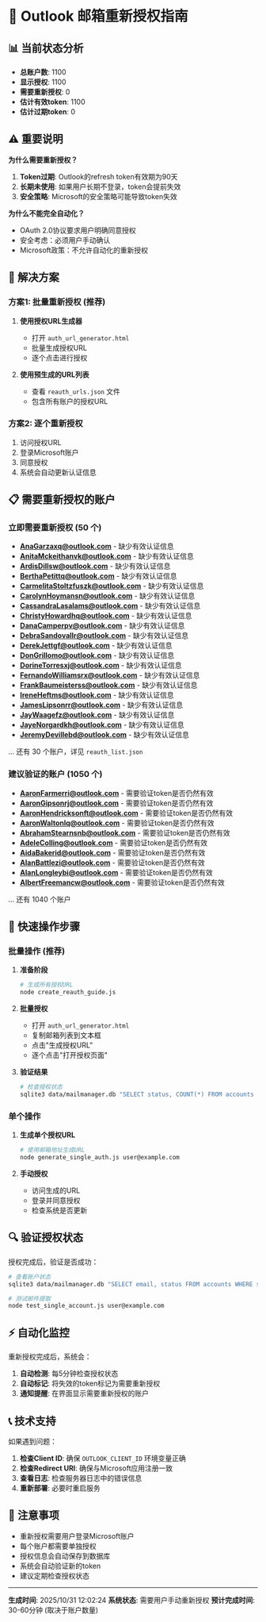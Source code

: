 # 📧 Outlook 邮箱重新授权指南

## 📊 当前状态分析

- **总账户数**: 1100
- **显示授权**: 1100
- **需要重新授权**: 0
- **估计有效token**: 1100
- **估计过期token**: 0

## ⚠️ 重要说明

**为什么需要重新授权？**

1. **Token过期**: Outlook的refresh token有效期为90天
2. **长期未使用**: 如果用户长期不登录，token会提前失效
3. **安全策略**: Microsoft的安全策略可能导致token失效

**为什么不能完全自动化？**

- OAuth 2.0协议要求用户明确同意授权
- 安全考虑：必须用户手动确认
- Microsoft政策：不允许自动化的重新授权

## 🔧 解决方案

### 方案1: 批量重新授权 (推荐)

1. **使用授权URL生成器**
   - 打开 `auth_url_generator.html`
   - 批量生成授权URL
   - 逐个点击进行授权

2. **使用预生成的URL列表**
   - 查看 `reauth_urls.json` 文件
   - 包含所有账户的授权URL

### 方案2: 逐个重新授权

1. 访问授权URL
2. 登录Microsoft账户
3. 同意授权
4. 系统会自动更新认证信息

## 📋 需要重新授权的账户

### 立即需要重新授权 (50 个)

- **AnaGarzaxq@outlook.com** - 缺少有效认证信息
- **AnitaMckeithanvk@outlook.com** - 缺少有效认证信息
- **ArdisDillsw@outlook.com** - 缺少有效认证信息
- **BerthaPetittq@outlook.com** - 缺少有效认证信息
- **CarmelitaStoltzfuszk@outlook.com** - 缺少有效认证信息
- **CarolynHoymansn@outlook.com** - 缺少有效认证信息
- **CassandraLasalams@outlook.com** - 缺少有效认证信息
- **ChristyHowardhq@outlook.com** - 缺少有效认证信息
- **DanaCamperpv@outlook.com** - 缺少有效认证信息
- **DebraSandovallr@outlook.com** - 缺少有效认证信息
- **DerekJettgf@outlook.com** - 缺少有效认证信息
- **DonGrillomo@outlook.com** - 缺少有效认证信息
- **DorineTorresxj@outlook.com** - 缺少有效认证信息
- **FernandoWilliamsrx@outlook.com** - 缺少有效认证信息
- **FrankBaumeisterss@outlook.com** - 缺少有效认证信息
- **IreneHeftms@outlook.com** - 缺少有效认证信息
- **JamesLipsonrr@outlook.com** - 缺少有效认证信息
- **JayWaagefz@outlook.com** - 缺少有效认证信息
- **JayeNorgardkh@outlook.com** - 缺少有效认证信息
- **JeremyDevillebd@outlook.com** - 缺少有效认证信息


... 还有 30 个账户，详见 `reauth_list.json`

### 建议验证的账户 (1050 个)

- **AaronFarmerri@outlook.com** - 需要验证token是否仍然有效
- **AaronGipsonrj@outlook.com** - 需要验证token是否仍然有效
- **AaronHendricksonft@outlook.com** - 需要验证token是否仍然有效
- **AaronWaltonlq@outlook.com** - 需要验证token是否仍然有效
- **AbrahamStearnsnb@outlook.com** - 需要验证token是否仍然有效
- **AdeleColling@outlook.com** - 需要验证token是否仍然有效
- **AidaBakerid@outlook.com** - 需要验证token是否仍然有效
- **AlanBattlezi@outlook.com** - 需要验证token是否仍然有效
- **AlanLongleybi@outlook.com** - 需要验证token是否仍然有效
- **AlbertFreemancw@outlook.com** - 需要验证token是否仍然有效


... 还有 1040 个账户

## 🚀 快速操作步骤

### 批量操作 (推荐)

1. **准备阶段**
   ```bash
   # 生成所有授权URL
   node create_reauth_guide.js
   ```

2. **批量授权**
   - 打开 `auth_url_generator.html`
   - 复制邮箱列表到文本框
   - 点击"生成授权URL"
   - 逐个点击"打开授权页面"

3. **验证结果**
   ```bash
   # 检查授权状态
   sqlite3 data/mailmanager.db "SELECT status, COUNT(*) FROM accounts GROUP BY status"
   ```

### 单个操作

1. **生成单个授权URL**
   ```bash
   # 使用邮箱地址生成URL
   node generate_single_auth.js user@example.com
   ```

2. **手动授权**
   - 访问生成的URL
   - 登录并同意授权
   - 检查系统是否更新

## 🔍 验证授权状态

授权完成后，验证是否成功：

```bash
# 查看账户状态
sqlite3 data/mailmanager.db "SELECT email, status FROM accounts WHERE status = 'authorized' LIMIT 10"

# 测试邮件提取
node test_single_account.js user@example.com
```

## ⚡ 自动化监控

重新授权完成后，系统会：

1. **自动检测**: 每5分钟检查授权状态
2. **自动标记**: 将失效的token标记为需要重新授权
3. **通知提醒**: 在界面显示需要重新授权的账户

## 📞 技术支持

如果遇到问题：

1. **检查Client ID**: 确保 `OUTLOOK_CLIENT_ID` 环境变量正确
2. **检查Redirect URI**: 确保与Microsoft应用注册一致
3. **查看日志**: 检查服务器日志中的错误信息
4. **重新部署**: 必要时重启服务

## 📝 注意事项

- 重新授权需要用户登录Microsoft账户
- 每个账户都需要单独授权
- 授权信息会自动保存到数据库
- 系统会自动验证新的token
- 建议定期检查授权状态

---

**生成时间**: 2025/10/31 12:02:24
**系统状态**: 需要用户手动重新授权
**预计完成时间**: 30-60分钟 (取决于账户数量)
